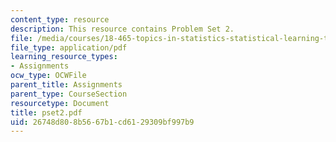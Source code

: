```yaml
---
content_type: resource
description: This resource contains Problem Set 2.
file: /media/courses/18-465-topics-in-statistics-statistical-learning-theory-spring-2007/26748d808b5667b1cd6129309bf997b9_pset2.pdf
file_type: application/pdf
learning_resource_types:
- Assignments
ocw_type: OCWFile
parent_title: Assignments
parent_type: CourseSection
resourcetype: Document
title: pset2.pdf
uid: 26748d80-8b56-67b1-cd61-29309bf997b9
---
```

